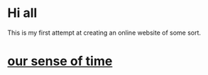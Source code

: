 # Hi all
This is my first attempt at creating an online website of some sort.
# [our sense of time](Time)
